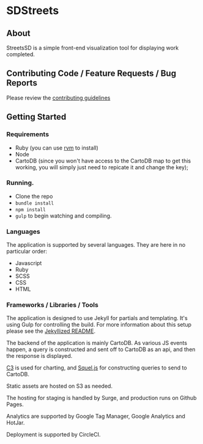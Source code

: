 # SDStreets

## About
StreetsSD is a simple front-end visualization tool for displaying work completed.

## Contributing Code / Feature Requests / Bug Reports
Please review the [contributing guidelines](https://github.com/cityofsandiego/streetsSD/blob/master/contributing.md)

## Getting Started
### Requirements
* Ruby (you can use [rvm](https://rvm.io/) to install)
* Node
* CartoDB (since you won't have access to the CartoDB map to get this working, you will simply just need to repicate it and change the key);

### Running.
* Clone the repo
* `bundle install`
* `npm install`
* `gulp` to begin watching and compiling.

### Languages
The application is supported by several languages.  They are here in no particular order:
* Javascript
* Ruby
* SCSS
* CSS
* HTML

### Frameworks / Libraries / Tools
The application is designed to use Jekyll for partials and templating.  It's using Gulp for controlling the build.  For more information about this setup please see the [Jekyllized README](https://github.com/MrMaksimize/generator-jekyllized/blob/master/README.md).

The backend of the application is mainly CartoDB.  As various JS events happen, a query is constructed and sent off to CartoDB as an api, and then the response is displayed.

[C3](http://c3js.org/) is used for charting, and [Squel.js](https://hiddentao.github.io/squel/) for constructing queries to send to CartoDB.

Static assets are hosted on S3 as needed.

The hosting for staging is handled by Surge, and production runs on Github Pages.

Analytics are supported by Google Tag Manager, Google Analytics and HotJar.

Deployment is supported by CircleCI.


